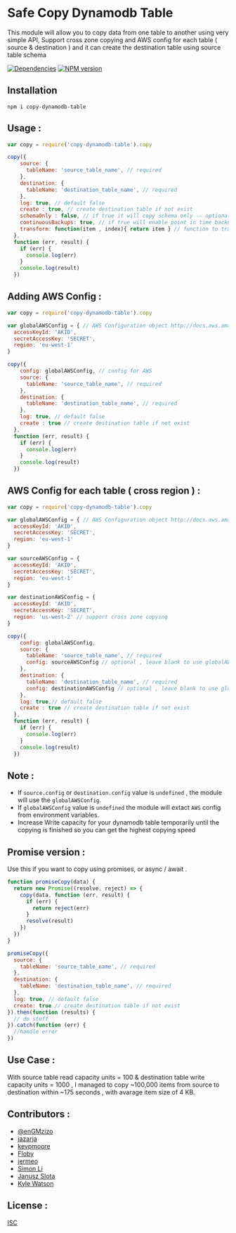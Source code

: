 Safe Copy Dynamodb Table
===================

This module will allow you to copy data from one table to another using very simple API, Support cross zone copying and AWS config for each table ( source & destination ) and it can create the destination table using source table schema

[![Dependencies](https://david-dm.org/enGMzizo/copy-dynamodb-table.png)](https://david-dm.org/enGMzizo/copy-dynamodb-table) [![NPM version](https://badge.fury.io/js/copy-dynamodb-table.png)](http://badge.fury.io/js/copy-dynamodb-table)


## Installation

    npm i copy-dynamodb-table

## Usage :

```js
var copy = require('copy-dynamodb-table').copy

copy({
    source: {
      tableName: 'source_table_name', // required
    },
    destination: {
      tableName: 'destination_table_name', // required
    },
    log: true, // default false
    create : true, // create destination table if not exist
    schemaOnly : false, // if true it will copy schema only -- optional
    continuousBackups: true, // if true will enable point in time backups
    transform: function(item , index){ return item } // function to transform data
  },
  function (err, result) {
    if (err) {
      console.log(err)
    }
    console.log(result)
  })
```
## Adding AWS Config :

```js
var copy = require('copy-dynamodb-table').copy

var globalAWSConfig = { // AWS Configuration object http://docs.aws.amazon.com/AWSJavaScriptSDK/latest/AWS/Config.html#constructor-property
  accessKeyId: 'AKID',
  secretAccessKey: 'SECRET',
  region: 'eu-west-1'
}

copy({
    config: globalAWSConfig, // config for AWS
    source: {
      tableName: 'source_table_name', // required
    },
    destination: {
      tableName: 'destination_table_name', // required
    },
    log: true, // default false
    create : true // create destination table if not exist
  },
  function (err, result) {
    if (err) {
      console.log(err)
    }
    console.log(result)
  })
```

## AWS Config for each table ( cross region ) :

```js
var copy = require('copy-dynamodb-table').copy

var globalAWSConfig = { // AWS Configuration object http://docs.aws.amazon.com/AWSJavaScriptSDK/latest/AWS/Config.html#constructor-property
  accessKeyId: 'AKID',
  secretAccessKey: 'SECRET',
  region: 'eu-west-1'
}

var sourceAWSConfig = {
  accessKeyId: 'AKID',
  secretAccessKey: 'SECRET',
  region: 'eu-west-1'
}

var destinationAWSConfig = {
  accessKeyId: 'AKID',
  secretAccessKey: 'SECRET',
  region: 'us-west-2' // support cross zone copying
}

copy({
    config: globalAWSConfig,
    source: {
      tableName: 'source_table_name', // required
      config: sourceAWSConfig // optional , leave blank to use globalAWSConfig
    },
    destination: {
      tableName: 'destination_table_name', // required
      config: destinationAWSConfig // optional , leave blank to use globalAWSConfig
    },
    log: true,// default false
    create : true // create destination table if not exist
  },
  function (err, result) {
    if (err) {
      console.log(err)
    }
    console.log(result)
  })
```

## Note :

  - If `source.config` or `destination.config` value is `undefined` , the module will use the `globalAWSConfig`.
  - If `globalAWSConfig` value is `undefined` the module will extact `AWS` config from environment variables.
  - Increase Write capacity for your dynamodb table temporarily until the copying is finished so you can get the highest copying speed

## Promise version :

Use this if you want to copy using promises, or async / await .

```javascript
function promiseCopy(data) {
  return new Promise((resolve, reject) => {
    copy(data, function (err, result) {
      if (err) {
        return reject(err)
      }
      resolve(result)
    })
  })
}

promiseCopy({
  source: {
    tableName: 'source_table_name', // required
  },
  destination: {
    tableName: 'destination_table_name', // required
  },
  log: true, // default false
  create: true // create destination table if not exist
}).then(function (results) {
  // do stuff
}).catch(function (err) {
  //handle error
})
```

## Use Case :
  With source table read capacity units = 100 & destination table write capacity units  = 1000 , I managed to copy ~100,000 items from source to destination within ~175 seconds , with avarage item size of 4 KB.

## Contributors :

- [@enGMzizo](https://twitter.com/enGMzizo)
- [jazarja](https://github.com/jazarja)
- [kevpmoore](https://github.com/kevpmoore)
- [Floby](https://github.com/Floby)
- [jermeo](https://github.com/jermeo)
- [Simon Li](https://github.com/siutsin)
- [Janusz Slota](https://github.com/nixilla)
- [Kyle Watson](https://github.com/kylejwatson)

## License :

[ISC](https://spdx.org/licenses/ISC)
